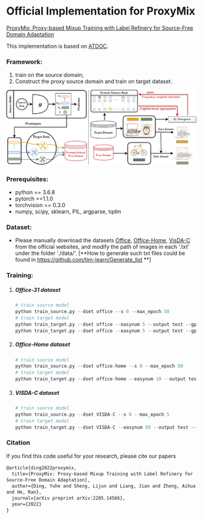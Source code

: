 # Official Implementation for ProxyMix
[ProxyMix: Proxy-based Mixup Training with Label Refinery for Source-Free Domain Adaptation](https://arxiv.org/pdf/2205.14566.pdf)

This implementation is based on [ATDOC](https://github.com/tim-learn/ATDOC).
### Framework:  

1. train on the source domain;
2. Construct the proxy source domain and train on target dataset.

<img src="figs/net.png" width="800"/>

### Prerequisites:
- python == 3.6.8
- pytorch ==1.1.0
- torchvision == 0.3.0
- numpy, scipy, sklearn, PIL, argparse, tqdm

### Dataset:

- Please manually download the datasets [Office](https://drive.google.com/file/d/0B4IapRTv9pJ1WGZVd1VDMmhwdlE/view), [Office-Home](https://drive.google.com/file/d/0B81rNlvomiwed0V1YUxQdC1uOTg/view), [VisDA-C](https://github.com/VisionLearningGroup/taskcv-2017-public/tree/master/classification) from the official websites, and modify the path of images in each '.txt' under the folder './data/'. [**How to generate such txt files could be found in https://github.com/tim-learn/Generate_list **]


### Training:
1. ##### Office-31 dataset
	```python
    # train source model
    python train_source.py --dset office --s 0 --max_epoch 50
    # train target model
    python train_target.py --dset office --easynum 5 --output test --gpu_id 7 --s 0 --t 1
    python train_target.py --dset office --easynum 5 --output test --gpu_id 7 --s 0 --t 2
	```
2. ##### Office-Home dataset
	```python
    # train source model
    python train_source.py --dset office-home --s 0 --max_epoch 50
    # train target model
    python train_target.py --dset office-home --easynum 10 --output test --gpu_id 7 --s 0 --t 1 --max_epoch 50
	```
3. ##### VISDA-C dataset
	```python
    # train source model
    python train_source.py --dset VISDA-C --s 0 --max_epoch 5
    # train target model
    python train_target.py --dset VISDA-C --easynum 50 --output test --gpu_id 7 --s 0 --t 1 --max_epoch 1
	```


### Citation

If you find this code useful for your research, please cite our papers
```
@article{ding2022proxymix,
  title={ProxyMix: Proxy-based Mixup Training with Label Refinery for Source-Free Domain Adaptation},
  author={Ding, Yuhe and Sheng, Lijun and Liang, Jian and Zheng, Aihua and He, Ran},
  journal={arXiv preprint arXiv:2205.14566},
  year={2022}
}
